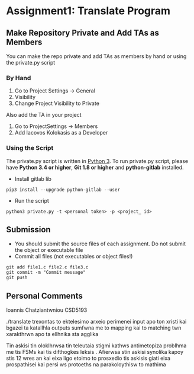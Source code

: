 # Assignment1: Translate Program

## Make Repository Private and Add TAs as Members
You can make the repo private and add TAs as members by hand or using
the private.py script

### By Hand
1. Go to Project Settings -> General
2. Visibility
3. Change Project Visibility to Private

Also add the TA in your project
1. Go to ProjectSettings -> Members
2. Add Iacovos Kolokasis as a Developer

### Using the Script

The private.py script is written in [Python 3](https://www.python.org/). 
To run private.py script, please have 
**Python 3.4 or higher**, **Git 1.8 or higher** and **python-gitlab** installed.

* Install gitlab lib
```
pip3 install --upgrade python-gitlab --user
```

* Run the script
```
python3 private.py -t <personal token> -p <project_ id>
```
## Submission
* You should submit the source files of each assignment. Do not submit the object or executable file
* Commit all files (not executables or object files!)

```
git add file1.c file2.c file3.c
git commit -m "Commit message"
git push
```

## Personal Comments 

Ioannis Chatziantwniou CSD5193

./translate trexontas to ektelesimo arxeio perimenei input apo ton xristi kai bgazei
ta katallhla outputs sumfwna me to mapping kai to matching twn xarakthrwn apo ta ellhnika 
sta agglika

Tin askisi tin oloklhrwsa tin teleutaia stigmi kathws antimetopiza problhma me tis FSMs
kai tis difthogkes leksis . Afierwsa stin askisi synolika kapoy stis 12 wres an kai eixa ligo etoimo
to prosxedio tis askisis giati eixa prospathisei kai persi ws protoeths na parakoloythisw to mathima


